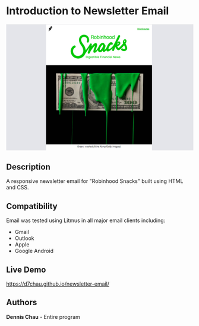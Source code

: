 # Introduction to Newsletter Email

[![](https://github.com/d7chau/newsletter-email/blob/main/img/robinhood-thumbnail.png)](https://d7chau.github.io/newsletter-email/)

## Description

A responsive newsletter email for "Robinhood Snacks" built using HTML and CSS.

## Compatibility

Email was tested using Litmus in all major email clients including:

* Gmail
* Outlook 
* Apple 
* Google Android

## Live Demo

https://d7chau.github.io/newsletter-email/

## Authors

**Dennis Chau** - Entire program
